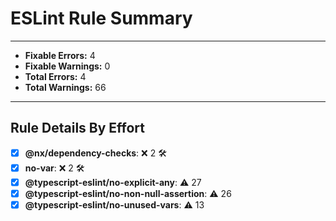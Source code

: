 # ESLint Rule Summary

---

- **Fixable Errors:** 4
- **Fixable Warnings:** 0
- **Total Errors:** 4
- **Total Warnings:** 66

---

## Rule Details By Effort

- [x] **@nx/dependency-checks**: ❌ 2 🛠️
- [x] **no-var**: ❌ 2 🛠️
- [x] **@typescript-eslint/no-explicit-any**: ⚠️ 27 
- [x] **@typescript-eslint/no-non-null-assertion**: ⚠️ 26 
- [x] **@typescript-eslint/no-unused-vars**: ⚠️ 13 
